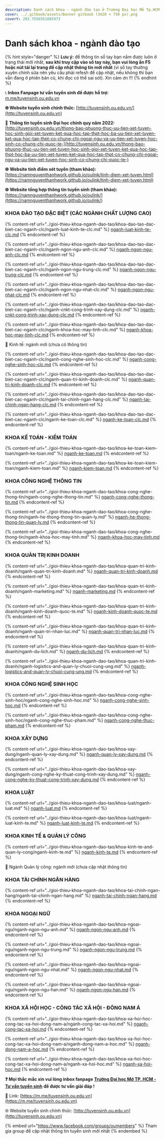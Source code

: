 ```yaml
---
description: Danh sách khoa - ngành đào tạo ở Trường Đại học Mở Tp.HCM
cover: ../.gitbook/assets/Banner gitbook (3420 × 750 px).png
coverY: 203.7556561085973
---
```


# Danh sách khoa - ngành đào tạo

{% hint style="danger" %}
**Lưu ý:** để thông tin sổ tay bạn nắm được luôn ở trạng thái mới nhất, **sau khi truy cập vào sổ tay này, bạn vui lòng ấn F5 hoặc nút tải lại trang để cập nhật thông tin mới nhất** (vì sổ tay thường xuyên chỉnh sửa nên yêu cầu phải refesh để cập nhật, nếu không thì bạn vẫn đang ở phiên bản cũ, khi đọc có thể sai sót). Xin cảm ơn !!!
{% endhint %}

📞 **Inbox Fanpage tư vấn tuyển sinh để được hỗ trợ:** [m.me/tuyensinh.ou.edu.vn](https://m.me/tuyensinh.ou.edu.vn)

**🌐 Website tuyển sinh chính thức:** [http://tuyensinh.ou.edu.vn/](http://tuyensinh.ou.edu.vn)

🔗 **Thông tin tuyển sinh Đại học chính quy năm 2022:** [http://tuyensinh.ou.edu.vn/thong-bao-phuong-thuc-uu-tien-xet-tuyen-hoc-sinh-gioi-xet-tuyen-ket-qua-hoc-tap-thpt-hoc-ba-uu-tien-xet-tuyen-ket-qua-hoc-tap-thpt-co-chung-chi-ngoai-ngu-va-uu-tien-xet-tuyen-hoc-sinh-co-chung-chi-quoc-te-](http://tuyensinh.ou.edu.vn/thong-bao-phuong-thuc-uu-tien-xet-tuyen-hoc-sinh-gioi-xet-tuyen-ket-qua-hoc-tap-thpt-hoc-ba-uu-tien-xet-tuyen-ket-qua-hoc-tap-thpt-co-chung-chi-ngoai-ngu-va-uu-tien-xet-tuyen-hoc-sinh-co-chung-chi-quoc-te-)

**🌐** **Website tính điểm xét tuyển (tham khảo):** [https://namnguyenthanhwork.github.io/oulink/tinh-diem-xet-tuyen.html](https://namnguyenthanhwork.github.io/oulink/tinh-diem-xet-tuyen.html)

**🌐** **Website tổng hợp thông tin tuyển sinh (tham khảo):** [https://namnguyenthanhwork.github.io/oulink/](https://namnguyenthanhwork.github.io/oulink/)

### KHOA ĐÀO TẠO ĐẶC BIỆT (CÁC NGÀNH CHẤT LƯỢNG CAO)

{% content-ref url="../gioi-thieu-khoa-nganh-dao-tao/khoa-dao-tao-dac-biet-cac-nganh-clc/nganh-luat-kinh-te-clc.md" %}
[nganh-luat-kinh-te-clc.md](../gioi-thieu-khoa-nganh-dao-tao/khoa-dao-tao-dac-biet-cac-nganh-clc/nganh-luat-kinh-te-clc.md)
{% endcontent-ref %}

{% content-ref url="../gioi-thieu-khoa-nganh-dao-tao/khoa-dao-tao-dac-biet-cac-nganh-clc/nganh-ngon-ngu-anh-clc.md" %}
[nganh-ngon-ngu-anh-clc.md](../gioi-thieu-khoa-nganh-dao-tao/khoa-dao-tao-dac-biet-cac-nganh-clc/nganh-ngon-ngu-anh-clc.md)
{% endcontent-ref %}

{% content-ref url="../gioi-thieu-khoa-nganh-dao-tao/khoa-dao-tao-dac-biet-cac-nganh-clc/nganh-ngon-ngu-trung-clc.md" %}
[nganh-ngon-ngu-trung-clc.md](../gioi-thieu-khoa-nganh-dao-tao/khoa-dao-tao-dac-biet-cac-nganh-clc/nganh-ngon-ngu-trung-clc.md)
{% endcontent-ref %}

{% content-ref url="../gioi-thieu-khoa-nganh-dao-tao/khoa-dao-tao-dac-biet-cac-nganh-clc/nganh-ngon-ngu-nhat-clc.md" %}
[nganh-ngon-ngu-nhat-clc.md](../gioi-thieu-khoa-nganh-dao-tao/khoa-dao-tao-dac-biet-cac-nganh-clc/nganh-ngon-ngu-nhat-clc.md)
{% endcontent-ref %}

{% content-ref url="../gioi-thieu-khoa-nganh-dao-tao/khoa-dao-tao-dac-biet-cac-nganh-clc/nganh-cnkt-cong-trinh-xay-dung-clc.md" %}
[nganh-cnkt-cong-trinh-xay-dung-clc.md](../gioi-thieu-khoa-nganh-dao-tao/khoa-dao-tao-dac-biet-cac-nganh-clc/nganh-cnkt-cong-trinh-xay-dung-clc.md)
{% endcontent-ref %}

{% content-ref url="../gioi-thieu-khoa-nganh-dao-tao/khoa-dao-tao-dac-biet-cac-nganh-clc/nganh-khoa-hoc-may-tinh-clc.md" %}
[nganh-khoa-hoc-may-tinh-clc.md](../gioi-thieu-khoa-nganh-dao-tao/khoa-dao-tao-dac-biet-cac-nganh-clc/nganh-khoa-hoc-may-tinh-clc.md)
{% endcontent-ref %}

📌 Kinh tế: ngành mới (chưa có thông tin)

{% content-ref url="../gioi-thieu-khoa-nganh-dao-tao/khoa-dao-tao-dac-biet-cac-nganh-clc/nganh-cong-nghe-sinh-hoc-clc.md" %}
[nganh-cong-nghe-sinh-hoc-clc.md](../gioi-thieu-khoa-nganh-dao-tao/khoa-dao-tao-dac-biet-cac-nganh-clc/nganh-cong-nghe-sinh-hoc-clc.md)
{% endcontent-ref %}

{% content-ref url="../gioi-thieu-khoa-nganh-dao-tao/khoa-dao-tao-dac-biet-cac-nganh-clc/nganh-quan-tri-kinh-doanh-clc.md" %}
[nganh-quan-tri-kinh-doanh-clc.md](../gioi-thieu-khoa-nganh-dao-tao/khoa-dao-tao-dac-biet-cac-nganh-clc/nganh-quan-tri-kinh-doanh-clc.md)
{% endcontent-ref %}

{% content-ref url="../gioi-thieu-khoa-nganh-dao-tao/khoa-dao-tao-dac-biet-cac-nganh-clc/nganh-tai-chinh-ngan-hang-clc.md" %}
[nganh-tai-chinh-ngan-hang-clc.md](../gioi-thieu-khoa-nganh-dao-tao/khoa-dao-tao-dac-biet-cac-nganh-clc/nganh-tai-chinh-ngan-hang-clc.md)
{% endcontent-ref %}

{% content-ref url="../gioi-thieu-khoa-nganh-dao-tao/khoa-dao-tao-dac-biet-cac-nganh-clc/nganh-ke-toan-clc.md" %}
[nganh-ke-toan-clc.md](../gioi-thieu-khoa-nganh-dao-tao/khoa-dao-tao-dac-biet-cac-nganh-clc/nganh-ke-toan-clc.md)
{% endcontent-ref %}

### KHOA KẾ TOÁN - KIỂM TOÁN

{% content-ref url="../gioi-thieu-khoa-nganh-dao-tao/khoa-ke-toan-kiem-toan/nganh-ke-toan.md" %}
[nganh-ke-toan.md](../gioi-thieu-khoa-nganh-dao-tao/khoa-ke-toan-kiem-toan/nganh-ke-toan.md)
{% endcontent-ref %}

{% content-ref url="../gioi-thieu-khoa-nganh-dao-tao/khoa-ke-toan-kiem-toan/nganh-kiem-toan.md" %}
[nganh-kiem-toan.md](../gioi-thieu-khoa-nganh-dao-tao/khoa-ke-toan-kiem-toan/nganh-kiem-toan.md)
{% endcontent-ref %}

### KHOA CÔNG NGHỆ THÔNG TIN

{% content-ref url="../gioi-thieu-khoa-nganh-dao-tao/khoa-cong-nghe-thong-tin/nganh-cong-nghe-thong-tin.md" %}
[nganh-cong-nghe-thong-tin.md](../gioi-thieu-khoa-nganh-dao-tao/khoa-cong-nghe-thong-tin/nganh-cong-nghe-thong-tin.md)
{% endcontent-ref %}

{% content-ref url="../gioi-thieu-khoa-nganh-dao-tao/khoa-cong-nghe-thong-tin/nganh-he-thong-thong-tin-quan-ly.md" %}
[nganh-he-thong-thong-tin-quan-ly.md](../gioi-thieu-khoa-nganh-dao-tao/khoa-cong-nghe-thong-tin/nganh-he-thong-thong-tin-quan-ly.md)
{% endcontent-ref %}

{% content-ref url="../gioi-thieu-khoa-nganh-dao-tao/khoa-cong-nghe-thong-tin/nganh-khoa-hoc-may-tinh.md" %}
[nganh-khoa-hoc-may-tinh.md](../gioi-thieu-khoa-nganh-dao-tao/khoa-cong-nghe-thong-tin/nganh-khoa-hoc-may-tinh.md)
{% endcontent-ref %}

### KHOA QUẢN TRỊ KINH DOANH

{% content-ref url="../gioi-thieu-khoa-nganh-dao-tao/khoa-quan-tri-kinh-doanh/nganh-quan-tri-kinh-doanh.md" %}
[nganh-quan-tri-kinh-doanh.md](../gioi-thieu-khoa-nganh-dao-tao/khoa-quan-tri-kinh-doanh/nganh-quan-tri-kinh-doanh.md)
{% endcontent-ref %}

{% content-ref url="../gioi-thieu-khoa-nganh-dao-tao/khoa-quan-tri-kinh-doanh/nganh-marketing.md" %}
[nganh-marketing.md](../gioi-thieu-khoa-nganh-dao-tao/khoa-quan-tri-kinh-doanh/nganh-marketing.md)
{% endcontent-ref %}

{% content-ref url="../gioi-thieu-khoa-nganh-dao-tao/khoa-quan-tri-kinh-doanh/nganh-kinh-doanh-quoc-te.md" %}
[nganh-kinh-doanh-quoc-te.md](../gioi-thieu-khoa-nganh-dao-tao/khoa-quan-tri-kinh-doanh/nganh-kinh-doanh-quoc-te.md)
{% endcontent-ref %}

{% content-ref url="../gioi-thieu-khoa-nganh-dao-tao/khoa-quan-tri-kinh-doanh/nganh-quan-tri-nhan-luc.md" %}
[nganh-quan-tri-nhan-luc.md](../gioi-thieu-khoa-nganh-dao-tao/khoa-quan-tri-kinh-doanh/nganh-quan-tri-nhan-luc.md)
{% endcontent-ref %}

{% content-ref url="../gioi-thieu-khoa-nganh-dao-tao/khoa-quan-tri-kinh-doanh/nganh-du-lich.md" %}
[nganh-du-lich.md](../gioi-thieu-khoa-nganh-dao-tao/khoa-quan-tri-kinh-doanh/nganh-du-lich.md)
{% endcontent-ref %}

{% content-ref url="../gioi-thieu-khoa-nganh-dao-tao/khoa-quan-tri-kinh-doanh/nganh-logistics-and-quan-ly-chuoi-cung-ung.md" %}
[nganh-logistics-and-quan-ly-chuoi-cung-ung.md](../gioi-thieu-khoa-nganh-dao-tao/khoa-quan-tri-kinh-doanh/nganh-logistics-and-quan-ly-chuoi-cung-ung.md)
{% endcontent-ref %}

### KHOA CÔNG NGHỆ SINH HỌC

{% content-ref url="../gioi-thieu-khoa-nganh-dao-tao/khoa-cong-nghe-sinh-hoc/nganh-cong-nghe-sinh-hoc.md" %}
[nganh-cong-nghe-sinh-hoc.md](../gioi-thieu-khoa-nganh-dao-tao/khoa-cong-nghe-sinh-hoc/nganh-cong-nghe-sinh-hoc.md)
{% endcontent-ref %}

{% content-ref url="../gioi-thieu-khoa-nganh-dao-tao/khoa-cong-nghe-sinh-hoc/nganh-cong-nghe-thuc-pham.md" %}
[nganh-cong-nghe-thuc-pham.md](../gioi-thieu-khoa-nganh-dao-tao/khoa-cong-nghe-sinh-hoc/nganh-cong-nghe-thuc-pham.md)
{% endcontent-ref %}

### KHOA XÂY DỰNG

{% content-ref url="../gioi-thieu-khoa-nganh-dao-tao/khoa-xay-dung/nganh-quan-ly-xay-dung.md" %}
[nganh-quan-ly-xay-dung.md](../gioi-thieu-khoa-nganh-dao-tao/khoa-xay-dung/nganh-quan-ly-xay-dung.md)
{% endcontent-ref %}

{% content-ref url="../gioi-thieu-khoa-nganh-dao-tao/khoa-xay-dung/nganh-cong-nghe-ky-thuat-cong-trinh-xay-dung.md" %}
[nganh-cong-nghe-ky-thuat-cong-trinh-xay-dung.md](../gioi-thieu-khoa-nganh-dao-tao/khoa-xay-dung/nganh-cong-nghe-ky-thuat-cong-trinh-xay-dung.md)
{% endcontent-ref %}

### KHOA LUẬT

{% content-ref url="../gioi-thieu-khoa-nganh-dao-tao/khoa-luat/nganh-luat.md" %}
[nganh-luat.md](../gioi-thieu-khoa-nganh-dao-tao/khoa-luat/nganh-luat.md)
{% endcontent-ref %}

{% content-ref url="../gioi-thieu-khoa-nganh-dao-tao/khoa-luat/nganh-luat-kinh-te.md" %}
[nganh-luat-kinh-te.md](../gioi-thieu-khoa-nganh-dao-tao/khoa-luat/nganh-luat-kinh-te.md)
{% endcontent-ref %}

### KHOA KINH TẾ & QUẢN LÝ CÔNG

{% content-ref url="../gioi-thieu-khoa-nganh-dao-tao/khoa-kinh-te-and-quan-ly-cong/nganh-kinh-te.md" %}
[nganh-kinh-te.md](../gioi-thieu-khoa-nganh-dao-tao/khoa-kinh-te-and-quan-ly-cong/nganh-kinh-te.md)
{% endcontent-ref %}

📌 Ngành Quản lý công: ngành mới (chưa cập nhật thông tin)

### KHOA TÀI CHÍNH NGÂN HÀNG

{% content-ref url="../gioi-thieu-khoa-nganh-dao-tao/khoa-tai-chinh-ngan-hang/nganh-tai-chinh-ngan-hang.md" %}
[nganh-tai-chinh-ngan-hang.md](../gioi-thieu-khoa-nganh-dao-tao/khoa-tai-chinh-ngan-hang/nganh-tai-chinh-ngan-hang.md)
{% endcontent-ref %}

### KHOA NGOẠI NGỮ

{% content-ref url="../gioi-thieu-khoa-nganh-dao-tao/khoa-ngoai-ngu/nganh-ngon-ngu-anh.md" %}
[nganh-ngon-ngu-anh.md](../gioi-thieu-khoa-nganh-dao-tao/khoa-ngoai-ngu/nganh-ngon-ngu-anh.md)
{% endcontent-ref %}

{% content-ref url="../gioi-thieu-khoa-nganh-dao-tao/khoa-ngoai-ngu/nganh-ngon-ngu-trung.md" %}
[nganh-ngon-ngu-trung.md](../gioi-thieu-khoa-nganh-dao-tao/khoa-ngoai-ngu/nganh-ngon-ngu-trung.md)
{% endcontent-ref %}

{% content-ref url="../gioi-thieu-khoa-nganh-dao-tao/khoa-ngoai-ngu/nganh-ngon-ngu-nhat.md" %}
[nganh-ngon-ngu-nhat.md](../gioi-thieu-khoa-nganh-dao-tao/khoa-ngoai-ngu/nganh-ngon-ngu-nhat.md)
{% endcontent-ref %}

{% content-ref url="../gioi-thieu-khoa-nganh-dao-tao/khoa-ngoai-ngu/nganh-ngon-ngu-han.md" %}
[nganh-ngon-ngu-han.md](../gioi-thieu-khoa-nganh-dao-tao/khoa-ngoai-ngu/nganh-ngon-ngu-han.md)
{% endcontent-ref %}

### KHOA XÃ HỘI HỌC - CÔNG TÁC XÃ HỘI - ĐÔNG NAM Á

{% content-ref url="../gioi-thieu-khoa-nganh-dao-tao/khoa-xa-hoi-hoc-cong-tac-xa-hoi-dong-nam-a/nganh-cong-tac-xa-hoi.md" %}
[nganh-cong-tac-xa-hoi.md](../gioi-thieu-khoa-nganh-dao-tao/khoa-xa-hoi-hoc-cong-tac-xa-hoi-dong-nam-a/nganh-cong-tac-xa-hoi.md)
{% endcontent-ref %}

{% content-ref url="../gioi-thieu-khoa-nganh-dao-tao/khoa-xa-hoi-hoc-cong-tac-xa-hoi-dong-nam-a/nganh-dong-nam-a-hoc.md" %}
[nganh-dong-nam-a-hoc.md](../gioi-thieu-khoa-nganh-dao-tao/khoa-xa-hoi-hoc-cong-tac-xa-hoi-dong-nam-a/nganh-dong-nam-a-hoc.md)
{% endcontent-ref %}

{% content-ref url="../gioi-thieu-khoa-nganh-dao-tao/khoa-xa-hoi-hoc-cong-tac-xa-hoi-dong-nam-a/nganh-xa-hoi-hoc.md" %}
[nganh-xa-hoi-hoc.md](../gioi-thieu-khoa-nganh-dao-tao/khoa-xa-hoi-hoc-cong-tac-xa-hoi-dong-nam-a/nganh-xa-hoi-hoc.md)
{% endcontent-ref %}



**❓ Mọi thắc mắc xin vui lòng inbox fanpage** [**Trường Đại học Mở TP. HCM - Tư vấn tuyển sinh**](https://www.facebook.com/tuyensinh.ou.edu.vn/) **để được tư vấn giải đáp !**

🔗 Link: [https://m.me/tuyensinh.ou.edu.vn](https://m.me/tuyensinh.ou.edu.vn)

🌐 Website tuyển sinh chính thức: [http://tuyensinh.ou.edu.vn](http://tuyensinh.ou.edu.vn)

{% embed url="https://www.facebook.com/groups/oumembers" %}
Tham gia group để cập nhật thông tin tuyển sinh mới nhất
{% endembed %}
